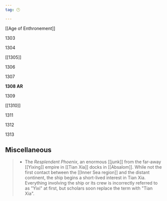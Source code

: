 ```yaml
---
tag: 🕛

---
```

[[Age of Enthronement]]


1303

1304

[[1305]]

1306

1307

**1308 AR**

1309

[[1310]]

1311

1312

1313



## Miscellaneous

>  - The *Resplendent Phoenix*, an enormous [[junk]] from the far-away [[Yixing]] empire in [[Tian Xia]] docks in [[Absalom]]. While not the first contact between the [[Inner Sea region]] and the distant continent, the ship begins a short-lived interest in Tian Xia. Everything involving the ship or its crew is incorrectly referred to as "Yixi" at first, but scholars soon replace the term with "Tian Xia".






